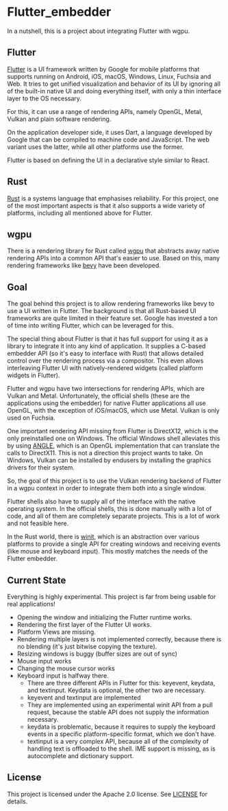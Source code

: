 # Flutter_embedder

In a nutshell, this is a project about integrating Flutter with wgpu.

## Flutter

[Flutter](https://flutter.dev/) is a UI framework written by Google for mobile platforms that supports running on Android, iOS, macOS, Windows, Linux, Fuchsia and Web. It tries to get unified visualization and behavior of its UI by ignoring all of the built-in native UI and doing everything itself, with only a thin interface layer to the OS necessary.

For this, it can use a range of rendering APIs, namely OpenGL, Metal, Vulkan and plain software rendering.

On the application developer side, it uses Dart, a language developed by Google that can be compiled to machine code and JavaScript. The web variant uses the latter, while all other platforms use the former.

Flutter is based on defining the UI in a declarative style similar to React.

## Rust

[Rust](https://www.rust-lang.org/) is a systems language that emphasises reliability. For this project, one of the most important aspects is that it also supports a wide variety of platforms, including all mentioned above for Flutter.

## wgpu

There is a rendering library for Rust called [wgpu](https://wgpu.rs/) that abstracts away native rendering APIs into a common API that's easier to use. Based on this, many rendering frameworks like [bevy](https://bevyengine.org/) have been developed.

## Goal

The goal behind this project is to allow rendering frameworks like bevy to use a UI written in Flutter. The background is that all Rust-based UI frameworks are quite limited in their feature set. Google has invested a ton of time into writing Flutter, which can be leveraged for this.

The special thing about Flutter is that it has full support for using it as a library to integrate it into any kind of application. It supplies a C-based embedder API (so it's easy to interface with Rust) that allows detailed control over the rendering process via a compositor. This even allows interleaving Flutter UI with natively-rendered widgets (called platform widgets in Flutter).

Flutter and wgpu have two intersections for rendering APIs, which are Vulkan and Metal. Unfortunately, the official shells (these are the applications using the embedder) for native Flutter applications all use OpenGL, with the exception of iOS/macOS, which use Metal. Vulkan is only used on Fuchsia.

One important rendering API missing from Flutter is DirectX12, which is the only preinstalled one on Windows. The official Windows shell alleviates this by using [ANGLE](https://github.com/google/angle), which is an OpenGL implementation that can translate the calls to DirectX11. This is not a direction this project wants to take. On Windows, Vulkan can be installed by endusers by installing the graphics drivers for their system.

So, the goal of this project is to use the Vulkan rendering backend of Flutter in a wgpu context in order to integrate them both into a single window.

Flutter shells also have to supply all of the interface with the native operating system. In the official shells, this is done manually with a lot of code, and all of them are completely separate projects. This is a lot of work and not feasible here.

In the Rust world, there is [winit](https://github.com/rust-windowing/winit), which is an abstraction over various platforms to provide a single API for creating windows and receiving events (like mouse and keyboard input). This mostly matches the needs of the Flutter embedder.

## Current State

Everything is highly experimental. This project is far from being usable for real applications!

- Opening the window and initializing the Flutter runtime works.
- Rendering the first layer of the Flutter UI works.
- Platform Views are missing.
- Rendering multiple layers is not implemented correctly, because there is no blending (it's just bitwise copying the texture).
- Resizing windows is buggy (buffer sizes are out of sync)
- Mouse input works
- Changing the mouse cursor works
- Keyboard input is halfway there.
  - There are three different APIs in Flutter for this: keyevent, keydata, and textinput. Keydata is optional, the other two are necessary.
  - keyevent and textinput are implemented
  - They are implemented using an experimental winit API from a pull request, because the stable API does not supply the information necessary.
  - keydata is problematic, because it requires to supply the keyboard events in a specific platform-specific format, which we don't have.
  - textinput is a very complex API, because all of the complexity of handling text is offloaded to the shell. IME support is missing, as is autocomplete and dictionary support.

## License

This project is licensed under the Apache 2.0 license. See [LICENSE](./LICENSE) for details.
